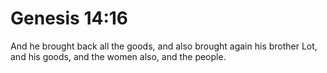 # Genesis 14:16

And he brought back all the goods, and also brought again his brother Lot, and his goods, and the women also, and the people.